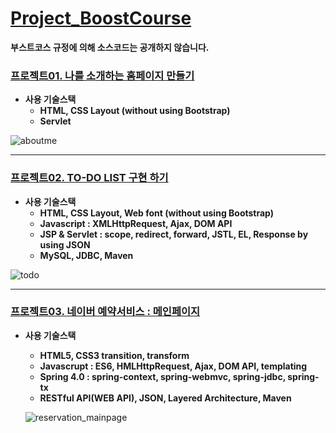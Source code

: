 # [Project_BoostCourse](https://www.edwith.org/boost-course/intro)
**부스트코스 규정에 의해 소스코드는 공개하지 않습니다.**

### [프로젝트01. 나를 소개하는 홈페이지 만들기](https://www.edwith.org/boostcourse-web/project/4/content/3#summary)
- **사용 기술스택**
  - **HTML, CSS Layout (without using Bootstrap)**
  - **Servlet**

![aboutme](https://github.com/DustinYook/Project_BoostCourse/blob/master/image/project01.gif)

-----

### [프로젝트02. TO-DO LIST 구현 하기](https://www.edwith.org/boostcourse-web/project/7/content/6#summary)
- **사용 기술스택**
  - **HTML, CSS Layout, Web font (without using Bootstrap)**
  - **Javascript : XMLHttpRequest, Ajax, DOM API**
  - **JSP & Servlet : scope, redirect, forward, JSTL, EL, Response by using JSON**
  - **MySQL, JDBC, Maven**
  
![todo](https://github.com/DustinYook/Project_BoostCourse/blob/master/image/project02.gif)

-----

### [프로젝트03. 네이버 예약서비스 : 메인페이지](https://www.edwith.org/boostcourse-web/project/8/content/7)
- **사용 기술스택**
  - **HTML5, CSS3 transition, transform**
  - **Javascrupt : ES6, HMLHttpRequest, Ajax, DOM API, templating**
  - **Spring 4.0 : spring-context, spring-webmvc, spring-jdbc, spring-tx**
  - **RESTful API(WEB API), JSON, Layered Architecture, Maven**
  
  ![reservation_mainpage]()
